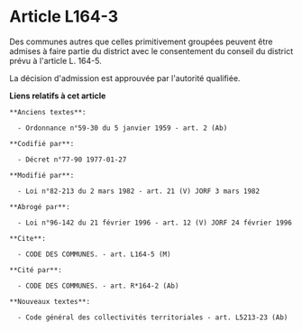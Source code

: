 # Article L164-3

Des communes autres que celles primitivement groupées peuvent être admises à faire partie du district avec le consentement du
conseil du district prévu à l'article L. 164-5.

La décision d'admission est approuvée par l'autorité qualifiée.

**Liens relatifs à cet article**

	**Anciens textes**:

	  - Ordonnance n°59-30 du 5 janvier 1959 - art. 2 (Ab)

	**Codifié par**:

	  - Décret n°77-90 1977-01-27

	**Modifié par**:

	  - Loi n°82-213 du 2 mars 1982 - art. 21 (V) JORF 3 mars 1982

	**Abrogé par**:

	  - Loi n°96-142 du 21 février 1996 - art. 12 (V) JORF 24 février 1996

	**Cite**:

	  - CODE DES COMMUNES. - art. L164-5 (M)

	**Cité par**:

	  - CODE DES COMMUNES. - art. R*164-2 (Ab)

	**Nouveaux textes**:

	  - Code général des collectivités territoriales - art. L5213-23 (Ab)
